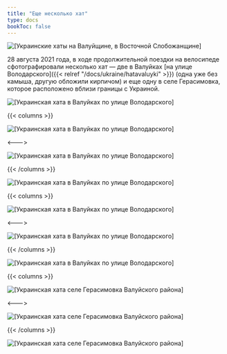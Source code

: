 ```yaml
---
title: "Еще несколько хат"
type: docs
bookToc: false
---
```


![[Украинские хаты на Валуйщине, в Восточной Слобожанщине]](/static/img/ukraine/haty.jpg "© Дмитро Дзюба, автор сайта «Порохівниця», 2021")

28 августа 2021 года, в ходе продолжительной поездки на велосипеде сфотографировали несколько хат — две в Валуйках [на улице Володарского]({{< relref "/docs/ukraine/hatavaluyki" >}}) (одна уже без камыша, другую обложили кирпичом) и еще одну в селе Герасимовка, которое расположено вблизи границы с Украиной.

![[Украинская хата в Валуйках по улице Володарского]](/static/img/ukraine/hata28viii21_1.jpg)

{{< columns >}}

![[Украинская хата в Валуйках по улице Володарского]](/static/img/ukraine/hata28viii21_2.jpg)

<--->

![[Украинская хата в Валуйках по улице Володарского]](/static/img/ukraine/hata28viii21_3.jpg)

{{< /columns >}}

![[Украинская хата в Валуйках по улице Володарского]](/static/img/ukraine/hata28viii21_4.jpg "Хата по адресу улица Володарского, 96")

{{< columns >}}

![[Украинская хата в Валуйках по улице Володарского]](/static/img/ukraine/hata28viii21_5.jpg)

<--->

![[Украинская хата в Валуйках по улице Володарского]](/static/img/ukraine/hata28viii21_6.jpg)

{{< /columns >}}

![[Украинская хата в Валуйках по улице Володарского]](/static/img/ukraine/hata28viii21_7.jpg "Хата по адресу улица Володарского, 126")

{{< columns >}}

![[Украинская хата селе Герасимовка Валуйского района]](/static/img/ukraine/hata28viii21_8.jpg)

<--->

![[Украинская хата селе Герасимовка Валуйского района]](/static/img/ukraine/hata28viii21_9.jpg)

{{< /columns >}}

![[Украинская хата селе Герасимовка Валуйского района]](/static/img/ukraine/hata28viii21_10.jpg "Хата в селе Герасимовка по адресу улица Привокзальная, 25")
